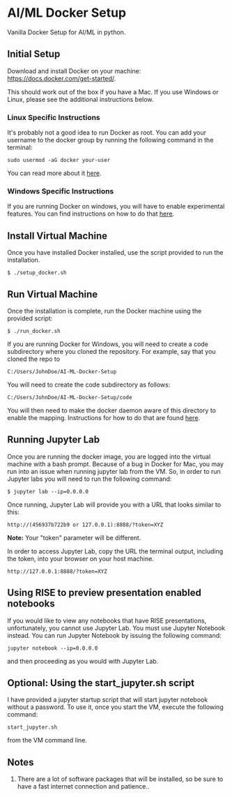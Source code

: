 # AI/ML Docker Setup
Vanilla Docker Setup for AI/ML in python.


## Initial Setup 
Download and install Docker on your machine: https://docs.docker.com/get-started/. 

This should work out of the box if you have a Mac. If you use Windows or Linux, please see the additional instructions below.

### Linux Specific Instructions
It's probably not a good idea to run Docker as root. You can add your username to the docker group by running the following command in the terminal:

`sudo usermod -aG docker your-user`

You can read more about it [here](https://docs.docker.com/install/linux/docker-ce/ubuntu/#install-using-the-convenience-script).

### Windows Specific Instructions
If you are running Docker on windows, you will have to enable experimental features. You can find instructions on how to do that [here](https://docs.docker.com/docker-for-windows/#experimental-mode).

## Install Virtual Machine
Once you have installed Docker installed, use the script provided to run the installation.

`$ ./setup_docker.sh`

## Run Virtual Machine
Once the installation is complete, run the Docker machine using the provided script:

`$ ./run_docker.sh`

If you are running Docker for Windows, you will need to create a code subdirectory where you cloned the repository. For example, say that you cloned the repo to

`C:/Users/JohnDoe/AI-ML-Docker-Setup`

You will need to create the code subdirectory as follows:

`C:/Users/JohnDoe/AI-ML-Docker-Setup/code`

You will then need to make the docker daemon aware of this directory to enable the mapping. Instructions for how to do that are found [here](https://docs.docker.com/docker-for-windows/#shared-drives).

## Running Jupyter Lab

Once you are running the docker image, you are logged into the virtual machine with a bash prompt. Because of a bug in Docker for Mac, you may run into an issue when running jupyter lab from the VM. So, in order to run Jupyter labs you will need to run the following command:

`$ jupyter lab --ip=0.0.0.0`

Once running, Jupyter Lab will provide you with a URL that looks similar to this:

`http://(456937b722b9 or 127.0.0.1):8888/?token=XYZ`

**Note:** Your "token" parameter will be different. 

In order to access Jupyter Lab, copy the URL the terminal output, including the token, into your browser on your host machine. 

`http://127.0.0.1:8888/?token=XYZ`

## Using RISE to preview presentation enabled notebooks

If you would like to view any notebooks that have RISE presentations, unfortunately, you cannot use Jupyter Lab. You must use Jupyter Notebook instead. You can run Jupyter Notebook by issuing the following command:

`jupyter notebook --ip=0.0.0.0`

and then proceeding as you would with Jupyter Lab.

## Optional: Using the start_jupyter.sh script

I have provided a jupyter startup script that will start jupyter notebook without a password. To use it, once you start the VM, execute the following command:

`start_jupyter.sh`

from the VM command line.

## Notes
1. There are a lot of software packages that will be installed, so be sure to have a fast internet connection and patience..
